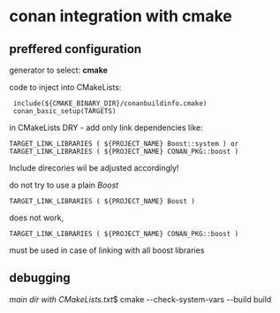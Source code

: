 # conan integration with cmake

## preffered configuration

generator to select: **cmake**

code to inject into CMakeLists: 

     include(${CMAKE_BINARY_DIR}/conanbuildinfo.cmake)
     conan_basic_setup(TARGETS)
in CMakeLists DRY - add only link dependencies like: 

    TARGET_LINK_LIBRARIES ( ${PROJECT_NAME} Boost::system ) or 
    TARGET_LINK_LIBRARIES ( ${PROJECT_NAME} CONAN_PKG::boost )
Include direcories wil be adjusted accordingly!

do not try to use a plain _Boost_

    TARGET_LINK_LIBRARIES ( ${PROJECT_NAME} Boost )
does not work,

    TARGET_LINK_LIBRARIES ( ${PROJECT_NAME} CONAN_PKG::boost )   
must be used in case of linking with all boost libraries


## debugging
*main dir with CMakeLists.txt*$ cmake --check-system-vars --build build
